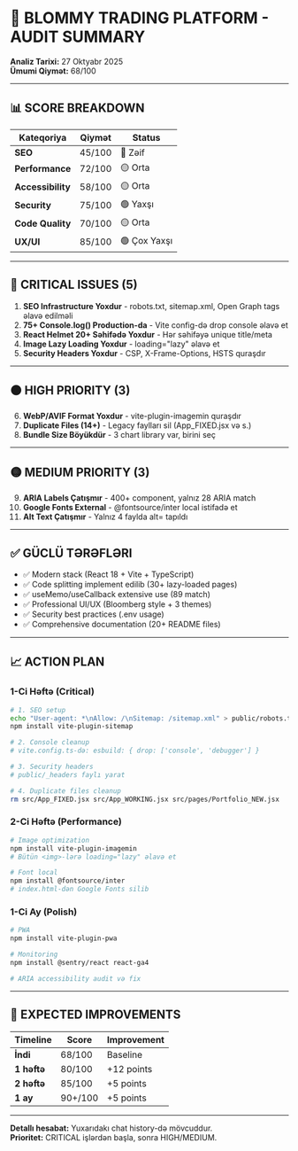 # 🚀 BLOMMY TRADING PLATFORM - AUDIT SUMMARY

**Analiz Tarixi:** 27 Oktyabr 2025  
**Ümumi Qiymət:** 68/100

---

## 📊 SCORE BREAKDOWN

| Kateqoriya | Qiymət | Status |
|-----------|--------|--------|
| **SEO** | 45/100 | 🔴 Zəif |
| **Performance** | 72/100 | 🟡 Orta |
| **Accessibility** | 58/100 | 🟡 Orta |
| **Security** | 75/100 | 🟢 Yaxşı |
| **Code Quality** | 70/100 | 🟡 Orta |
| **UX/UI** | 85/100 | 🟢 Çox Yaxşı |

---

## 🔴 CRITICAL ISSUES (5)

1. **SEO Infrastructure Yoxdur** - robots.txt, sitemap.xml, Open Graph tags əlavə edilməli
2. **75+ Console.log() Production-da** - Vite config-də drop console əlavə et
3. **React Helmet 20+ Səhifədə Yoxdur** - Hər səhifəyə unique title/meta
4. **Image Lazy Loading Yoxdur** - loading="lazy" əlavə et
5. **Security Headers Yoxdur** - CSP, X-Frame-Options, HSTS quraşdır

---

## 🟠 HIGH PRIORITY (3)

6. **WebP/AVIF Format Yoxdur** - vite-plugin-imagemin quraşdır
7. **Duplicate Files (14+)** - Legacy faylları sil (App_FIXED.jsx və s.)
8. **Bundle Size Böyükdür** - 3 chart library var, birini seç

---

## 🟡 MEDIUM PRIORITY (3)

9. **ARIA Labels Çatışmır** - 400+ component, yalnız 28 ARIA match
10. **Google Fonts External** - @fontsource/inter local istifadə et
11. **Alt Text Çatışmır** - Yalnız 4 faylda alt= tapıldı

---

## ✅ GÜCLÜ TƏRƏFLƏRI

- ✅ Modern stack (React 18 + Vite + TypeScript)
- ✅ Code splitting implement edilib (30+ lazy-loaded pages)
- ✅ useMemo/useCallback extensive use (89 match)
- ✅ Professional UI/UX (Bloomberg style + 3 themes)
- ✅ Security best practices (.env usage)
- ✅ Comprehensive documentation (20+ README files)

---

## 📈 ACTION PLAN

### 1-Ci Həftə (Critical)
```bash
# 1. SEO setup
echo "User-agent: *\nAllow: /\nSitemap: /sitemap.xml" > public/robots.txt
npm install vite-plugin-sitemap

# 2. Console cleanup
# vite.config.ts-də: esbuild: { drop: ['console', 'debugger'] }

# 3. Security headers
# public/_headers faylı yarat

# 4. Duplicate files cleanup
rm src/App_FIXED.jsx src/App_WORKING.jsx src/pages/Portfolio_NEW.jsx
```

### 2-Ci Həftə (Performance)
```bash
# Image optimization
npm install vite-plugin-imagemin
# Bütün <img>-lərə loading="lazy" əlavə et

# Font local
npm install @fontsource/inter
# index.html-dən Google Fonts silib
```

### 1-Ci Ay (Polish)
```bash
# PWA
npm install vite-plugin-pwa

# Monitoring
npm install @sentry/react react-ga4

# ARIA accessibility audit və fix
```

---

## 🎯 EXPECTED IMPROVEMENTS

| Timeline | Score | Improvement |
|----------|-------|-------------|
| **İndi** | 68/100 | Baseline |
| **1 həftə** | 80/100 | +12 points |
| **2 həftə** | 85/100 | +5 points |
| **1 ay** | 90+/100 | +5 points |

---

**Detallı hesabat:** Yuxarıdakı chat history-də mövcuddur.  
**Prioritet:** CRITICAL işlərdən başla, sonra HIGH/MEDIUM.
